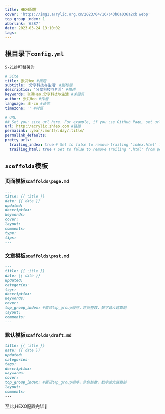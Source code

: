 ```yaml
---
title: HEXO配置
cover: 'https://img1.acrylic.org.cn/2023/04/16/643b6a036a2cb.webp'
top_group_index: 1
abbrlink: '6387'
date: 2023-03-24 13:10:02
tags:
---
```

## 根目录下`config.yml`

`5-21排`可替换为
```yml
# Site
title: 张洪Heo #标题
subtitle: '分享科技与生活' #副标题
description: '分享科技与生活' #描述
keywords: 张洪Heo,分享科技与生活 #关键词
author: 张洪Heo #作者
language: zh-cn #语言
timezone: '' #时区

# URL
## Set your site url here. For example, if you use GitHub Page, set url as 'https://username.github.io/project'
url: http://acrylic.zhheo.com #链接
permalink: :year/:month/:day/:title/
permalink_defaults:
pretty_urls:
  trailing_index: true # Set to false to remove trailing 'index.html' from permalinks
  trailing_html: true # Set to false to remove trailing '.html' from permalinks
```

## `scaffolds`模板

### 页面模板`scaffolds\page.md`

```md
---
title: {{ title }}
date: {{ date }}
updated: 
description: 
keywords: 
cover: 
layout: 
comments: 
type: 
tips: 
---

```

### 文章模板`scaffolds\post.md`

```md
---
title: {{ title }}
date: {{ date }}
updated: 
categories: 
tags: 
description: 
keywords: 
cover: 
top_group_index: #置顶top_group顺序，非负整数，数字越大越靠前
layout: 
comments: 
---

```

### 默认模板`scaffolds\draft.md`

```md
title: {{ title }}
date: {{ date }}
updated: 
categories: 
tags: 
description: 
keywords: 
cover: 
top_group_index: #置顶top_group顺序，非负整数，数字越大越靠前
layout: 
comments: 
---

```

至此,HEXO配置完毕🎉
